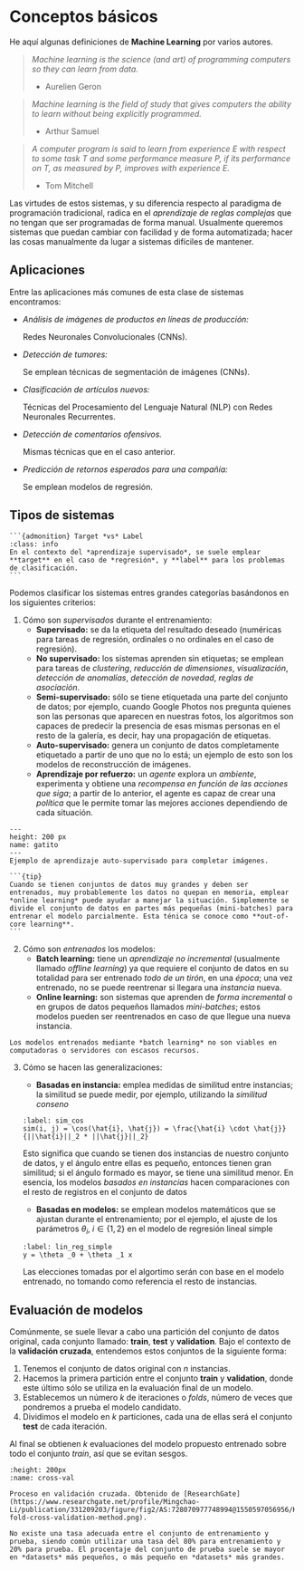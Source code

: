 # Conceptos básicos

He aquí algunas definiciones de **Machine Learning** por varios autores.


> *Machine learning is the science (and art) of programming computers so they can learn from data.* 
> - Aurelien Geron

> *Machine learning is the field of study that gives computers the ability to learn without being explicitly programmed.*
> - Arthur Samuel

> *A computer program is said to learn from experience $E$ with respect to some task $T$ and some performance measure $P$, if its performance on $T$, as measured by $P$, improves with experience $E$.*
> - Tom Mitchell

Las virtudes de estos sistemas, y su diferencia respecto al paradigma de programación tradicional, radica en el *aprendizaje de reglas complejas* que no tengan que ser programadas de forma manual. Usualmente queremos sistemas que puedan cambiar con facilidad y de forma automatizada; hacer las cosas manualmente da lugar a sistemas difíciles de mantener.

## Aplicaciones

Entre las aplicaciones más comunes de esta clase de sistemas encontramos:

- *Análisis de imágenes de productos en líneas de producción:*
    
    Redes Neuronales Convolucionales (CNNs).
- *Detección de tumores:*
    
    Se emplean técnicas de segmentación de imágenes (CNNs).
- *Clasificación de artículos nuevos:*
    
    Técnicas del Procesamiento del Lenguaje Natural (NLP) con Redes Neuronales Recurrentes.
- *Detección de comentarios ofensivos.*
    
    Mismas técnicas que en el caso anterior.
- *Predicción de retornos esperados para una compañía:*
    
    Se emplean modelos de regresión.

## Tipos de sistemas

````{margin}
```{admonition} Target *vs* Label
:class: info
En el contexto del *aprendizaje supervisado*, se suele emplear **target** en el caso de *regresión*, y **label** para los problemas de clasificación.
```
````

Podemos clasificar los sistemas entres grandes categorías basándonos en los siguientes criterios:

1. Cómo son *supervisados* durante el entrenamiento:
    - **Supervisado:** se da la etiqueta del resultado deseado (numéricas para tareas de regresión, ordinales o no ordinales en el caso de regresión).
    - **No supervisado:** los sistemas aprenden sin etiquetas; se emplean para tareas de *clustering*, *reducción de dimensiones*, *visualización*, *detección de anomalías*, *detección de novedad*, *reglas de asociación*.
    - **Semi-supervisado:** sólo se tiene etiquetada una parte del conjunto de datos; por ejemplo, cuando Google Photos nos pregunta quienes son las personas que aparecen en nuestras fotos, los algoritmos son capaces de predecir la presencia de esas mismas personas en el resto de la galería, es decir, hay una propagación de etiquetas.
    - **Auto-supervisado:** genera un conjunto de datos completamente etiquetado a partir de uno que no lo está; un ejemplo de esto son los modelos de reconstrucción de imágenes.
    - **Aprendizaje por refuerzo:** un *agente* explora un *ambiente*, experimenta y obtiene una *recompensa en función de las acciones que siga*; a partir de lo anterior, el agente es capaz de crear una *política* que le permite tomar las mejores acciones dependiendo de cada situación.

```{figure} ./images/mls3_0112.png
---
height: 200 px
name: gatito
---
Ejemplo de aprendizaje auto-supervisado para completar imágenes.
```

````{margin}
```{tip}
Cuando se tienen conjuntos de datos muy grandes y deben ser entrenados, muy probablemente los datos no quepan en memoria, emplear *online learning* puede ayudar a manejar la situación. Simplemente se divide el conjunto de datos en partes más pequeñas (mini-batches) para entrenar el modelo parcialmente. Esta ténica se conoce como **out-of-core learning**.
```
````

2. Cómo son *entrenados* los modelos:
    - **Batch learning:** tiene un *aprendizaje no incremental* (usualmente llamado *offline learning*) ya que requiere el conjunto de datos en su totalidad para ser entrenado *todo de un tirón*, en una *época*; una vez entrenado, no se puede reentrenar si llegara una *instancia* nueva.
    - **Online learning:** son sistemas que aprenden de *forma incremental* o en grupos de datos pequeños llamados *mini-batches*; estos modelos pueden ser reentrenados en caso de que llegue una nueva instancia. 

```{important}
Los modelos entrenados mediante *batch learning* no son viables en computadoras o servidores con escasos recursos.
```

3. Cómo se hacen las generalizaciones:
    - **Basadas en instancia:** emplea medidas de similitud entre instancias; la similitud se puede medir, por ejemplo, utilizando la *similitud conseno*

    ```{math}
    :label: sim_cos
    sim(i, j) = \cos(\hat{i}, \hat{j}) = \frac{\hat{i} \cdot \hat{j}}{||\hat{i}||_2 * ||\hat{j}||_2}
    ```

    Esto significa que cuando se tienen dos instancias de nuestro conjunto de datos, y el ángulo entre ellas es pequeño, entonces tienen gran similitud; si el ángulo formado es mayor, se tiene una similitud menor. En esencia, los modelos *basados en instancias* hacen comparaciones con el resto de registros en el conjunto de datos

    - **Basadas en modelos:** se emplean modelos matemáticos que se ajustan durante el entrenamiento; por el ejemplo, el ajuste de los parámetros $\theta _i$, $i \in \{ 1, 2 \}$ en el modelo de regresión lineal simple

    ```{math}
    :label: lin_reg_simple
    y = \theta _0 + \theta _1 x
    ```

    Las elecciones tomadas por el algortimo serán con base en el modelo entrenado, no tomando como referencia el resto de instancias.

## Evaluación de modelos

Comúnmente, se suele llevar a cabo una partición del conjunto de datos original, cada conjunto llamado: **train**, **test** y **validation**. Bajo el contexto de la **validación cruzada**, entendemos estos conjuntos de la siguiente forma:

1. Tenemos el conjunto de datos original con $n$ instancias.
2. Hacemos la primera partición entre el conjunto **train** y **validation**, donde este último sólo se utiliza en la evaluación final de un modelo.
3. Establecemos un número $k$ de iteraciones o *folds*, número de veces que pondremos a prueba el modelo candidato.
4. Dividimos el modelo en $k$ particiones, cada una de ellas será el conjunto **test** de cada iteración.

Al final se obtienen $k$ evaluaciones del modelo propuesto entrenado sobre todo el conjunto *train*, así que se evitan sesgos.

```{figure} images/cv.png
:height: 200px
:name: cross-val

Proceso en validación cruzada. Obtenido de [ResearchGate](https://www.researchgate.net/profile/Mingchao-Li/publication/331209203/figure/fig2/AS:728070977748994@1550597056956/K-fold-cross-validation-method.png).
```

```{important}
No existe una tasa adecuada entre el conjunto de entrenamiento y prueba, siendo común utilizar una tasa del 80% para entrenamiento y 20% para prueba. El procentaje del conjunto de prueba suele se mayor en *datasets* más pequeños, o más pequeño en *datasets* más grandes.
```